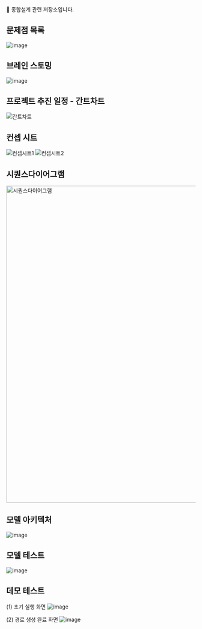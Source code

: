 🧭 종합설계 관련 저장소입니다.

문제점 목록
-----

![image](https://github.com/user-attachments/assets/8c46846b-e31b-4123-9be5-cdb05b29f759)


브레인 스토밍
-----

![image](https://github.com/user-attachments/assets/7273d6e1-ab5e-4924-9da5-d75023d5c50a)


프로젝트 추진 일정 - 간트차트
-----

![간트차트](https://github.com/user-attachments/assets/f46369c4-d205-429e-972b-9348e56edf8d)


컨셉 시트
-----

![컨셉시트1](https://github.com/user-attachments/assets/407cf6a8-620a-4268-ae40-ee0e52e06619)
![컨셉시트2](https://github.com/user-attachments/assets/a2fb0f2f-8b10-46d9-be43-960b9625a0a5)

시퀀스다이어그램
-----

<img width="840" alt="시퀀스다이어그램" src="https://github.com/user-attachments/assets/d2769789-8084-44a5-9a6a-1936328883e7" />


모델 아키텍처
-----
![image](https://github.com/user-attachments/assets/f9deffb9-2729-425c-9f08-ef4dc48ae501)


모델 테스트
-----
![image](https://github.com/user-attachments/assets/e4a0c4d1-3046-46e9-8ea9-ac7e2f7f1445)


데모 테스트
-----
(1) 초기 실행 화면
![image](https://github.com/user-attachments/assets/1224dad4-478d-46d1-81fa-49d3267e17cc)

(2) 경로 생성 완료 화면
![image](https://github.com/user-attachments/assets/6baad37d-60ee-446e-acf0-12659cf9d017)
